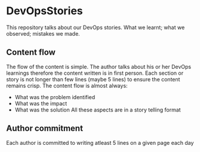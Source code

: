 # DevOpsStories
This repository talks about our DevOps stories. What we learnt; what we observed; mistakes we made.

## Content flow
The flow of the content is simple. The author talks about his or her DevOps learnings therefore the content written is in first person. 
Each section or story is not longer than few lines (maybe 5 lines) to ensure the content remains crisp.
The content flow is almost always:
- What was the problem identified
- What was the impact 
- What was the solution
All these aspects are in a story telling format

## Author commitment
Each author is committed to writing atleast 5 lines on a given page each day

